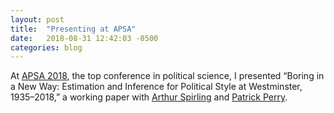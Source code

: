```yaml
---
layout: post
title:  "Presenting at APSA"
date:   2018-08-31 12:42:03 -0500
categories: blog
---
```


At <a href="http://www.apsanet.org/">APSA 2018</a>, the top conference in political science, I presented “Boring in a New Way: Estimation and Inference for Political Style at Westminster, 1935–2018,” a working paper with <a href="https://www.nyu.edu/projects/spirling/">Arthur Spirling</a> and <a href="http://ptrckprry.com/">Patrick Perry</a>.
